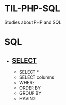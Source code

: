 # TIL-PHP-SQL
Studies about PHP and SQL

# SQL

- ## [SELECT](SQL/select.md)
    - SELECT *
    - SELECT columns 
    - WHERE
    - ORDER BY
    - GROUP BY
    - HAVING